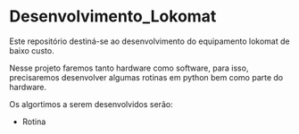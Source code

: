 # Desenvolvimento_Lokomat
Este repositório destiná-se ao desenvolvimento do equipamento lokomat de baixo custo.

Nesse projeto faremos tanto hardware como software, para isso, precisaremos desenvolver algumas rotinas em python bem como parte do hardware.

Os algortimos a serem desenvolvidos serão:
- Rotina 
